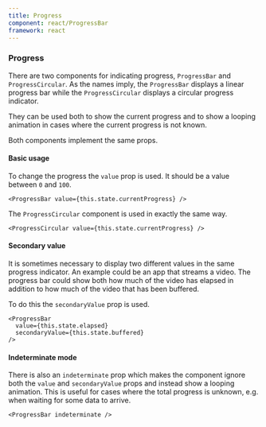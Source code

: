 ```yaml
---
title: Progress
component: react/ProgressBar
framework: react
---
```


### Progress

There are two components for indicating progress, `ProgressBar` and `ProgressCircular`. As the names imply, the `ProgressBar` displays a linear progress bar while the `ProgressCircular` displays a circular progress indicator.

They can be used both to show the current progress and to show a looping animation in cases where the current progress is not known.

Both components implement the same props.

#### Basic usage

To change the progress the `value` prop is used. It should be a value between `0` and `100`.

```
<ProgressBar value={this.state.currentProgress} />
```

The `ProgressCircular` component is used in exactly the same way.

```
<ProgressCircular value={this.state.currentProgress} />
```

#### Secondary value

It is sometimes necessary to display two different values in the same progress indicator. An example could be an app that streams a video. The progress bar could show both how much of the video has elapsed in addition to how much of the video that has been buffered.

To do this the `secondaryValue` prop is used.

```
<ProgressBar
  value={this.state.elapsed}
  secondaryValue={this.state.buffered}
/>
```

#### Indeterminate mode

There is also an `indeterminate` prop which makes the component ignore both the `value` and `secondaryValue` props and instead show a looping animation. This is useful for cases where the total progress is unknown, e.g. when waiting for some data to arrive.

```
<ProgressBar indeterminate />
```
